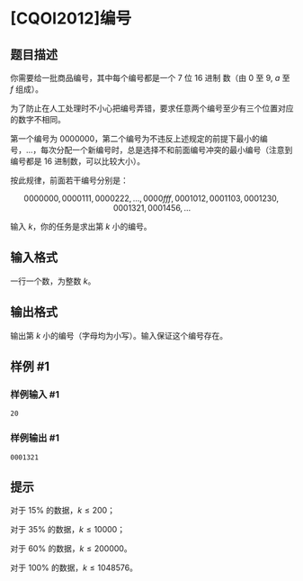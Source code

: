 # [CQOI2012]编号

## 题目描述

你需要给一批商品编号，其中每个编号都是一个 $7$ 位 $16$ 进制
数（由 $0$ 至 $9$, $a$ 至 $f$ 组成）。

为了防止在人工处理时不小心把编号弄错，要求任意两个编号至少有三个位置对应的数字不相同。

第一个编号为 $0000000$，第二个编号为不违反上述规定的前提下最小的编号，…，每次分配一个新编号时，总是选择不和前面编号冲突的最小编号（注意到编号都是 $16$ 进制数，可以比较大小）。

按此规律，前面若干编号分别是：

$$0000000,0000111,0000222,…,0000fff,0001012,0001103,0001230,00
01321,0001456,…$$

输入 $k$，你的任务是求出第 $k$ 小的编号。

## 输入格式

一行一个数，为整数 $k$。

## 输出格式

输出第 $k$ 小的编号（字母均为小写）。输入保证这个编号存在。

## 样例 #1

### 样例输入 #1
```
20
```

### 样例输出 #1

```
0001321
```

## 提示

对于 15% 的数据，$k \leq 200$；

对于 35% 的数据，$k \leq 10000$；

对于 60% 的数据，$k \leq 200000$。

对于 100% 的数据，$k \leq 1048576$。
